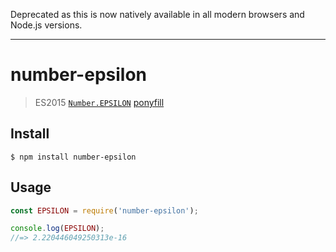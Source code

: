 Deprecated as this is now natively available in all modern browsers and Node.js versions.

---

# number-epsilon

> ES2015 [`Number.EPSILON`](https://developer.mozilla.org/en-US/docs/Web/JavaScript/Reference/Global_Objects/Number/EPSILON) [ponyfill](https://ponyfill.com)

## Install

```
$ npm install number-epsilon
```

## Usage

```js
const EPSILON = require('number-epsilon');

console.log(EPSILON);
//=> 2.220446049250313e-16
```
